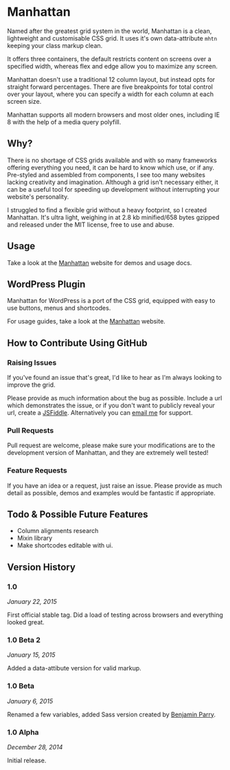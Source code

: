 # Manhattan

Named after the greatest grid system in the world, Manhattan is a clean, lightweight and customisable CSS grid. It uses it's own data-attribute `mhtn` keeping your class markup clean.

It offers three containers, the default restricts content on screens over a specified width, whereas flex and edge allow you to maximize any screen.

Manhattan doesn't use a traditional 12 column layout, but instead opts for straight forward percentages. There are five breakpoints for total control over your layout, where you can specify a width for each column at each screen size.

Manhattan supports all modern browsers and most older ones, including IE 8 with the help of a media query polyfill.


## Why?

There is no shortage of CSS grids available and with so many frameworks offering everything you need, it can be hard to know which use, or if any. Pre-styled and assembled from components, I see too many websites lacking creativity and imagination. Although a grid isn't necessary either, it can be a useful tool for speeding up development without interrupting your website's personality.

I struggled to find a flexible grid without a heavy footprint, so I created Manhattan. It's ultra light, weighing in at 2.8 kb minified/658 bytes gzipped and released under the MIT license, free to use and abuse.


## Usage

Take a look at the [Manhattan](http://www.adchsm.me/manhattan/) website for demos and usage docs.


## WordPress Plugin

Manhattan for WordPress is a port of the CSS grid, equipped with easy to use buttons, menus and shortcodes.

For usage guides, take a look at the [Manhattan](http://www.adchsm.me/manhattan/wordpress/) website.


## How to Contribute Using GitHub

### Raising Issues

If you've found an issue that's great, I'd like to hear as I'm always looking to improve the grid.

Please provide as much information about the bug as possible. Include a url which demonstrates the issue, or if you don't want to publicly reveal your url, create a [JSFiddle](http://jsfiddle.net/). Alternatively you can [email me](mailto:adam@adchsm.me) for support.

### Pull Requests

Pull request are welcome, please make sure your modifications are to the development version of Manhattan, and they are extremely well tested!

### Feature Requests

If you have an idea or a request, just raise an issue. Please provide as much detail as possible, demos and examples would be fantastic if appropriate.


## Todo & Possible Future Features

* Column alignments research
* Mixin library
* Make shortcodes editable with ui.


## Version History

### 1.0
*January 22, 2015*

First official stable tag. Did a load of testing across browsers and everything looked great.

### 1.0 Beta 2
*January 15, 2015*

Added a data-attibute version for valid markup.

### 1.0 Beta
*January 6, 2015*

Renamed a few variables, added Sass version created by [Benjamin Parry](https://github.com/benjaminparry).

### 1.0 Alpha
*December 28, 2014*

Initial release.